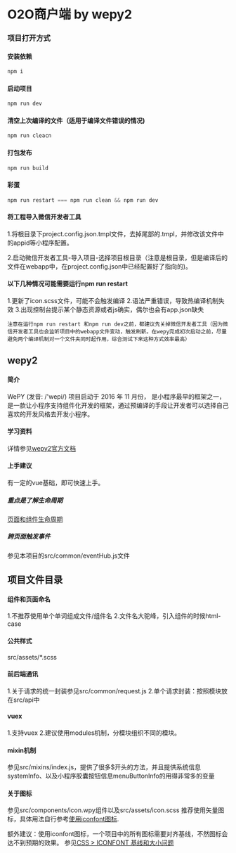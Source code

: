 # O2O商户端 by wepy2

### 项目打开方式

#### 安装依赖
```javascript
npm i
```
#### 启动项目
```javascript
npm run dev
```

#### 清空上次编译的文件（适用于编译文件错误的情况)
```javascript
npm run cleacn
```

#### 打包发布
```javascript
npm run build
```

#### 彩蛋
```javascript
npm run restart === npm run clean && npm run dev
```

#### 将工程导入微信开发者工具
1.将根目录下project.config.json.tmpl文件，去掉尾部的.tmpl，并修改该文件中的appid等小程序配置。

2.启动微信开发者工具-导入项目-选择项目根目录（注意是根目录，但是编译后的文件在webapp中，在project.config.json中已经配置好了指向的)。

#### 以下几种情况可能需要运行npm run restart
1.更新了icon.scss文件，可能不会触发编译
2.语法严重错误，导致热编译机制失效
3.出现控制台提示某个静态资源或者js确实，偶尔也会有app.json缺失

`
注意在运行npm run restart 和npm run dev之前，都建议先关掉微信开发者工具（因为微信开发者工具也会监听项目中的webapp文件变动，触发刷新。在wepy完成初次启动之前，尽量避免两个编译机制对一个文件夹同时起作用，综合测试下来这种方式效率最高）
`

## wepy2

#### 简介
WePY (发音: /'wepi/) 项目启动于 2016 年 11 月份， 是小程序最早的框架之一，是一款让小程序支持组件化开发的框架，通过预编译的手段让开发者可以选择自己喜欢的开发风格去开发小程序。

#### 学习资料
详情参见[wepy2官方文档](https://wepyjs.github.io/wepy-docs/2.x/#/)

#### 上手建议
有一定的vue基础，即可快速上手。

##### 重点是了解生命周期
[页面和组件生命周期](https://wepyjs.github.io/wepy-docs/2.x/#/base/instance?id=%e9%a1%b5%e9%9d%a2%e7%94%9f%e5%91%bd%e5%91%a8%e6%9c%9f)

##### 跨页面触发事件
参见本项目的src/common/eventHub.js文件

## 项目文件目录
#### 组件和页面命名
1.不推荐使用单个单词组成文件/组件名
2.文件名大驼峰，引入组件的时候html-case
#### 公共样式
src/assets/*.scss
#### 前后端通讯
1.关于请求的统一封装参见src/common/request.js
2.单个请求封装：按照模块放在src/api中
#### vuex
1.支持vuex
2.建议使用modules机制，分模块组织不同的模块。
#### mixin机制
参见src/mixins/index.js，提供了很多$开头的方法，并且提供系统信息systemInfo、以及小程序胶囊按钮信息menuButtonInfo的用得非常多的变量
#### 关于图标
参见src/components/icon.wpy组件以及src/assets/icon.scss
推荐使用矢量图标，具体用法自行参考[使用iconfont图标](https://www.jianshu.com/p/7fc08b1b4d85).

额外建议：使用iconfont图标，一个项目中的所有图标需要对齐基线，不然图标会达不到预期的效果。
参见[CSS > ICONFONT 基线和大小问题](https://blog.csdn.net/weixin_34114823/article/details/88967683)

